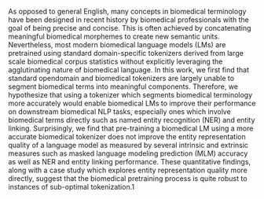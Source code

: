 As opposed to general English, many concepts
in biomedical terminology have been designed
in recent history by biomedical professionals
with the goal of being precise and concise.
This is often achieved by concatenating meaningful biomedical morphemes to create new
semantic units. Nevertheless, most modern
biomedical language models (LMs) are pretrained using standard domain-specific tokenizers derived from large scale biomedical corpus statistics without explicitly leveraging the
agglutinating nature of biomedical language.
In this work, we first find that standard opendomain and biomedical tokenizers are largely
unable to segment biomedical terms into meaningful components. Therefore, we hypothesize
that using a tokenizer which segments biomedical terminology more accurately would enable
biomedical LMs to improve their performance
on downstream biomedical NLP tasks, especially ones which involve biomedical terms directly such as named entity recognition (NER)
and entity linking. Surprisingly, we find that
pre-training a biomedical LM using a more accurate biomedical tokenizer does not improve
the entity representation quality of a language
model as measured by several intrinsic and extrinsic measures such as masked language modeling prediction (MLM) accuracy as well as
NER and entity linking performance. These
quantitative findings, along with a case study
which explores entity representation quality
more directly, suggest that the biomedical pretraining process is quite robust to instances of
sub-optimal tokenization.1


